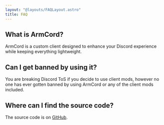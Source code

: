 ```yaml
---
layout: "@layouts/FAQLayout.astro"
title: FAQ
---
```


## What is ArmCord?
ArmCord is a custom client designed to enhance your Discord experience while keeping everything lightweight.

## Can I get banned by using it?
You are breaking Discord ToS if you decide to use client mods, however no one has ever gotten banned by using ArmCord or any of the client mods included.

## Where can I find the source code?
The source code is on [GitHub](https://github.com/ArmCord/ArmCord/).